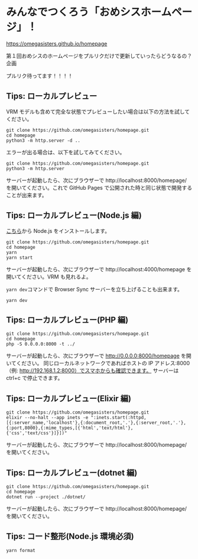 # みんなでつくろう「おめシスホームページ」！

https://omegasisters.github.io/homepage

第１回おめシスのホームページをプルリクだけで更新していったらどうなるの？企画

プルリク待ってます！！！！

## Tips: ローカルプレビュー

VRM モデルも含めて完全な状態でプレビューしたい場合は以下の方法を試してください。

```
git clone https://github.com/omegasisters/homepage.git
cd homepage
python3 -m http.server -d ..
```

エラーが出る場合は、以下を試してみてください。

```
git clone https://github.com/omegasisters/homepage.git
python3 -m http.server
```

サーバーが起動したら、次にブラウザーで http://localhost:8000/homepage/ を開いてください。これで GitHub Pages で公開された時と同じ状態で開発することが出来ます。

## Tips: ローカルプレビュー(Node.js 編)

[こちら](https://nodejs.org/ja/download/)から Node.js をインストールします。

```
git clone https://github.com/omegasisters/homepage.git
cd homepage
yarn
yarn start
```

サーバーが起動したら、次にブラウザーで http://localhost:4000/homepage を開いてください。VRM も見れるよ。

`yarn dev`コマンドで Browser Sync サーバーを立ち上げることも出来ます。

```
yarn dev
```

## Tips: ローカルプレビュー(PHP 編)

```
git clone https://github.com/omegasisters/homepage.git
cd homepage
php -S 0.0.0.0:8000 -t ../
```

サーバーが起動したら、次にブラウザーで http://0.0.0.0:8000/homepage を開いてください。
同じローカルネットワークであればホストの IP アドレス:8000（例: http://192.168.1.2:8000）でスマホからも確認できます。
サーバーは ctrl+c で停止できます。

## Tips: ローカルプレビュー(Elixir 編)

```
git clone https://github.com/omegasisters/homepage.git
elixir --no-halt --app inets -e ":inets.start(:httpd,[{:server_name,'localhost'},{:document_root,'.'},{:server_root,'.'},{:port,8000},{:mime_types,[{'html','text/html'},{'css','text/css'}]}])"
```

サーバーが起動したら、次にブラウザーで http://localhost:8000/homepage/ を開いてください。

## Tips: ローカルプレビュー(dotnet 編)

```
git clone https://github.com/omegasisters/homepage.git
cd homepage
dotnet run --project ./dotnet/
```

サーバーが起動したら、次にブラウザーで http://localhost:8000/homepage/ を開いてください。

## Tips: コード整形(Node.js 環境必須)

```
yarn format
```
